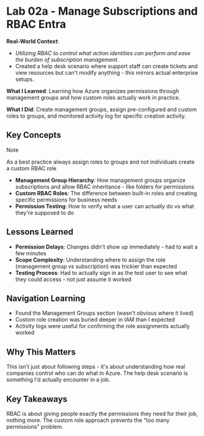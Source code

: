 # Lab 02a - Manage Subscriptions and RBAC Entra

**Real-World Context**: 
- *Utilizing RBAC to control what action identities can perform and ease the burden of subscription management.*
- Created a help desk scenario where support staff can create tickets and view resources but can't modify anything - this mirrors actual enterprise setups.

**What I Learned**: Learning how Azure organizes permissions through management groups and how custom roles actually work in practice.

**What I Did**: Create management groups, assign pre-configured and custom roles to groups, and monitored activity log for specific creation activity.

## Key Concepts

> [!NOTE]
> As a best practice always assign roles to groups and not individuals
create a custom RBAC role

- **Management Group Hierarchy**: How management groups organize subscriptions and allow RBAC inheritance - like folders for permissions
- **Custom RBAC Roles**: The difference between built-in roles and creating specific permissions for business needs
- **Permission Testing**: How to verify what a user can actually do vs what they're supposed to do

## Lessons Learned

- **Permission Delays**: Changes didn't show up immediately - had to wait a few minutes
- **Scope Complexity**: Understanding where to assign the role (management group vs subscription) was trickier than expected
- **Testing Process**: Had to actually sign in as the test user to see what they could access - not just assume it worked

## Navigation Learning

- Found the Management Groups section (wasn't obvious where it lived)
- Custom role creation was buried deeper in IAM than I expected
- Activity logs were useful for confirming the role assignments actually worked

## Why This Matters

This isn't just about following steps - it's about understanding how real companies control who can do what in Azure. The help desk scenario is something I'd actually encounter in a job.

## Key Takeaways

RBAC is about giving people exactly the permissions they need for their job, nothing more. The custom role approach prevents the "too many permissions" problem.
